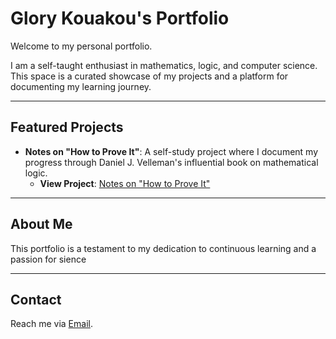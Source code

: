 # Glory Kouakou's Portfolio

Welcome to my personal portfolio.

I am a self-taught enthusiast in mathematics, logic, and computer science. This space is a curated showcase of my projects and a platform for documenting my learning journey.

---

## Featured Projects

- **Notes on "How to Prove It"**:
  A self-study project where I document my progress through Daniel J. Velleman's influential book on mathematical logic.
  - **View Project**: [Notes on "How to Prove It"](https://github.com/glorykouakou/Notes-How-to-Prove-It)

---

## About Me

This portfolio is a testament to my dedication to continuous learning and a passion for sience

---

## Contact

Reach me via [Email](mailto:umonsglorykouakou@yahoo.com).

